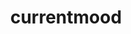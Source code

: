 ---
ee_id: '4351'
site: '1'
type: '2'
long_id: 2016-110-currentmood
url: 2016-110-currentmood
year: '2016'
medium: Audio file
commission:
add_credit:
dims:
pitch:
ps:
live_url:
related:
title: currentmood
youtube:
imgs: currentmood-2016-110-database-ih--w0kq.jpg
subheading: "(Audio)"
year2: '2016'
download:
add_credits:
related_code:
! '':
layout: things-i-made
---
